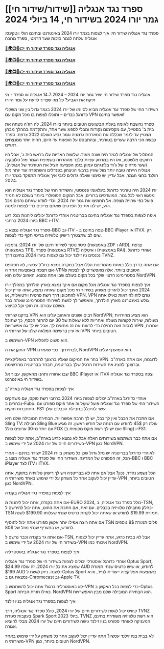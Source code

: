 # [[שידור/שידור חי]] ספרד נגד אנגליה גמר יורו 2024 בשידור חי, 14 ביולי 2024

ספרד נגד אנגליה שידור חי: איך לצפות בגמר יורו 2024 באינטרנט ובחינם הולי ווטקינס: אנגליה עלתה לגמר בזכות שער דרמטי, ספרד מחכה

**[🔴🌍📺📱👉 אנגליה נגד ספרד שידור חי](https://cutt.ly/2ehllKjQ)**

**[🔴🌍📺📱👉 אנגליה נגד ספרד שידור חי](https://cutt.ly/2ehllKjQ)**

**[🔴🌍📺📱👉 אנגליה נגד ספרד שידור חי](https://cutt.ly/2ehllKjQ)**

**[🔴🌍📺📱👉 אנגליה נגד ספרד שידור חי](https://cutt.ly/2ehllKjQ)**

אנגליה נגד ספרד שידור חי ישיר גמר יורו 2024 – 14.7.2024 אנגליה או ספרד - מי תיקח את הגביע? כל מה שצריך לדעת על גמר היורו

השידור החי של ספרד נגד אנגליה מביא לסיומו של יורו 2024 בגמר גדול בין שני משקלי כדורגל כבדים – ותוכלו לצפות בו מכל מקום עם VPN ואפשר בחינם!

ספרד נחשבת לאומה בעלת הביצועים הטובים ביותר ביורו 2024. לה רוז'ה ניצחה את בית ב' בסטייל, עם מקסימום נקודות ומבלי לספוג שער אחד, והתקדמה במהלך מבחן מצטיין עד לגמר שכללה את המארחת גרמניה וגמר גביע העולם 2022 צרפת. ספרד כבשה הכי הרבה שערים בטורניר, ובהתבסס על הופעות עד היום, תהיה יותר ממנצחים ראויים.

המסלול של אנגליה לגמר היה שונה מאוד. שלושת האריות עלו בראש בית ג', אבל היו רחוקים מלשכנע, ואז היו במרחק שניות בלבד מההדחה בשמינית הגמר מול סלובקיה (שער מדהים של ג'וד בלינגהם עמוק בזמן הפציעה הציל את הטורניר של אנגליה). אנגליה הייתה טובה יותר מול שוויץ ברבעי הניצחון בפנדלים והשתפרה עוד יותר מול הולנד בחצי הגמר, אבל עדיין יש סימני שאלה גדולים לגבי איך אנגליה תתפקד בגמר יורו 2024.

יורו 2024 היה טורניר כדורגל בינלאומי פנטסטי, והשידור החי של ספרד נגד אנגליה הוא מפגש ראוי לכל גמר. המועדפים ברורים, אבל המקום הפופולרי ביותר בעולם לא תמיד פועל כפי שהיית מצפה. אל תחמיצו את גמר יורו 2024, וכדי לוודא שאתם נהנים מכל רגע, יש לנו את כל הפרטים שאתם צריכים כדי לצפות למטה.

איפה לצפות בספרד נגד אנגליה בחינם בבריטניה אוהדי כדורגל יכולים ליהנות מכל רגע ביורו 2024 ברחבי BBC ו-ITV.

ספרד נגד אנגליה נמצא ב-BBC וב-ITV – צפה בחינם ב-BBC iPlayer אוֹ ITVX. רק שים לב שתצטרך רישיון טלוויזיה בריטי תקף כדי לצפות.

כיסוי נוסף לשידור חינם של יורו 2024: גֶרמָנִיָה (באמצעות ZDF ו ARD), צָרְפַת (באמצעות TF1), סְפָרַד (באמצעות RTVE) ו אִיטַלִיָה (באמצעות RAI). אוהדי כדורגל נכנסים ניו זילנד יכול גם לצפות ביורו 2024 בחינם דרך TVNZ.

אם אתה בדרך כלל באחת מהמדינות הללו אבל במקרה נמצא בחו"ל עכשיו, לא תפספס אם תצפה באמצעות אחד ה-VPNs הטובים ביותר. אלה מאפשרים לך לצפות בסטרימינג הרצוי שלך בכל מקום בעולם שבו אתה נמצא. האהוב עלינו הוא NordVPN.

איך לצפות בספרד נגד אנגליה מכל מקום אם אינך נמצא בארץ הולדתך במהלך יורו 2024 ואינך יכול להזרים משחק בשידור חי מכל מקום שאתה נמצא, אתה עדיין יכול להתכוונן דרך רשת פרטית וירטואלית, או VPN. VPN גורם לזה להיראות כאילו אתה גולש באינטרנט מארץ הולדתך, ומאפשר לך לגשת לשירותי הסטרימינג שאתה כבר משלם עבורם. זה חוקי וקל לביצוע.

בדקנו שירותי VPN רבים ושונים והאהוב עלינו הוא NordVPN; הוא מציע מהירויות מעולות, שירות לקוחות מעולה ואחריות ללא שאלות של 30 יום להחזר הכסף, כך שתוכל לנסות זאת תחילה כדי לראות אם זה מתאים לך. אבל יש לך גם אפשרויות VPN אחרות, אז עיין ברשימה המלאה שלנו של שירותי ה-VPN הטובים ביותר.

השימוש ב-VPN הוא פשוט להפליא.

התקן את ה-VPN לבחירתך. כפי שאמרנו, NordVPN הוא המועדף עלינו.

בחר את המיקום שאליו ברצונך להתחבר באפליקציית VPN. לדוגמה, אם אתה בארה"ב וברצונך להציג את השירות הרגיל שלך בבריטניה, תבחר בבריטניה מהרשימה.

שבו אחורה ותהנו מהאקשן. עבור אל BBC iPlayer או ITVX וצפה בספרד נגד אנגליה בשידור חי באינטרנט.

איך לצפות בספרד נגד אנגליה בארה"ב

אוהדי כדורגל בארה"ב יכולים לצפות ביורו 2024 ברחבי רשת פוקס, עם משחקים נבחרים ב-Fubo. השידור החי של ספרד נגד אנגליה פועל שׁוּעָל וה אתר פוקס ספורט עם התחברות חוקית. FS1 עשוי להיכלל בחבילת הכבלים שלך.

אם חתכת את הכבל ואין לך כבל, יש לך הרבה אפשרויות. הבחירה המובילה שלנו היא Sling TV: חבילת Sling Blue עולה רק 45$ לחודש עם הנחה של חודש ראשון. זה מגיע עם יותר מ-30 ערוצים כולל FOX (אם יש לך רשת פוקס מקומית ב-Sling) ו-FS1.

אם אתה כבר משתמש בשירותים האלה אבל לא נמצא כרגע בארה"ב, אתה יכול לצפות בשידורים חיים של יורו 2024 על ידי שימוש ב-VPN כגון NordVPN.

לאוהדי כדורגל בבריטניה יש מזל גדול שכן כל משחק ביורו 2024 ישודר בחינם – אחרי הכל, זה הספורט של המדינה. השידור החי של ספרד נגד אנגליה מוצג ב-BBC ו BBC iPlayer לצד ITV ו ITVX.

הכל נשמע נהדר, נכון? אבל אם אתה לא בבריטניה ויש לך רישיון טלוויזיה בתוקף, אתה עדיין יכול לעקוב אחר כל משחק על ידי שימוש באחד משירותי ה-VPN הטובים ביותר, כגון NordVPN.

איך לצפות בספרד נגד אנגליה בקנדה

אם אתה בקנדה, אתה יכול ליהנות מ-EURO 2024, כולל ספרד נגד אנגליה, ב-TSN, כחלק מחבילת טלוויזיה בכבלים. עם זאת, אם חתכת את החוט, אתה יכול להירשם ל-TSN תמורת $19.99 לחודש או שאתה יכול לקחת כרטיס שנתי שעלותו $199.90 לשנה.

אם אתה רוצה אפילו יותר אקשן ספורט אתה יכול להוסיף TSN פלוס תמורת 8$ נוספים לחודש, או בתעריף שנתי מוזל של 80$.

אם אתה גר בקנדה וכבר נרשם ל-TSN, אבל לא בבית כרגע, אתה עדיין יכול לצפות בשידור חי של יורו 2024 על ידי שימוש ב-VPN איכותי כמו NordVPN.

איך לצפות בספרד נגד אנגליה באוסטרליה

אוהדי כדורגל אוסטרלי יכולים לצפות בשידור חי של ספרד נגד אנגליה Optus Sport, שמציג את כל יורו 2024. זה עולה $24.99 AUD לחודש, או שיש כרטיס שנתי תמורת $199 AUD לשנה. ניתן לגשת ל-Optus Sport באמצעות אפליקציה ייעודית לנייד, והיא נמצאת גם ב-Chromecast וב-Apple TV.

לא באוסטרליה כרגע? אתה יכול להשתמש ב-VPN כדי לצפות בכל האקשן ב-Optus Sport כאילו חזרת הביתה. NordVPN הוא הבחירה המובילה שלנו מבין האפשרויות.

איך לצפות בספרד נגד אנגליה בניו זילנד

קיוויס יכול לגשת לשידורים חיים של יורו 2024, כולל ספרד נגד אנגליה, דרך TVNZ בעקבות סגירת Spark Sport ביולי 2023. TVNZ היא רשת טלוויזיה משודרת בחינם, המעניקה לאוהדי ספורט בניו זילנד גישה לשידורים חיים של יורו 2024 מבלי להוציא אגורה.

לא בבית בניו זילנד עכשיו? אתה עדיין יכול לעקוב אחר כל משחק על ידי שימוש באחד משירותי ה-VPN הטובים ביותר, כגון NordVPN.
